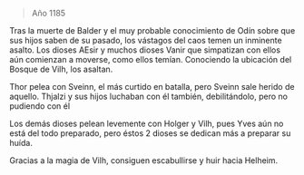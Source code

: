 > Año 1185

Tras la muerte de Balder y el muy probable conocimiento de Odín sobre que sus hijos saben de su pasado, los vástagos del caos temen un inminente asalto. Los dioses AEsir y muchos dioses Vanir que simpatizan con ellos aún comienzan a moverse, como ellos temían. Conociendo la ubicación del Bosque de Vilh, los asaltan.

Thor pelea con Sveinn, el más curtido en batalla, pero Sveinn sale herido de aquello. Thjalzi y sus hijos luchaban con él también, debilitándolo, pero no pudiendo con él

Los demás dioses pelean levemente con Holger y Vilh, pues Yves aún no está del todo preparado, pero éstos 2 dioses se dedican más a preparar su huída.

Gracias a la magia de Vilh, consiguen escabullirse y huir hacia Helheim.